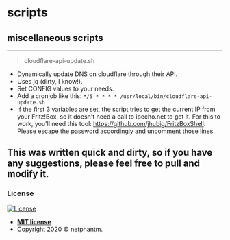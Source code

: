 # scripts
## miscellaneous scripts
---
> cloudflare-api-update.sh

- Dynamically update DNS on cloudflare through their API.
- Uses jq (dirty, I know!).
- Set CONFIG values to your needs.
- Add a cronjob like this: `*/5 * * * * /usr/local/bin/cloudflare-api-update.sh`
- If the first 3 variables are set, the script tries to get the current IP from your Fritz!Box, so it doesn't need a call to ipecho.net to get it. For this to work, you'll need this tool: https://github.com/jhubig/FritzBoxShell. Please escape the password accordingly and uncomment those lines. 

This was written quick and dirty, so if you have any suggestions, please feel free to pull and modify it.
---

### License

[![License](http://img.shields.io/:license-mit-blue.svg?style=flat-square)](http://badges.mit-license.org)

- **[MIT license](http://opensource.org/licenses/mit-license.php)**
- Copyright 2020 © netphantm.
